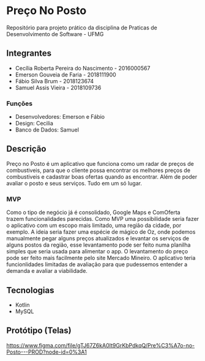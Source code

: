 # Preço No Posto
Repositório para projeto prático da disciplina de Praticas de Desenvolvimento de Software -  UFMG
## Integrantes
 - Cecília Roberta Pereira do Nascimento - 2016000567
 - Emerson Gouveia de Faria - 2018111900
 - Fábio Silva Brum - 2018123674
 - Samuel Assis Vieira - 2018109736
 ### Funções
  - Desenvolvedores: Emerson e Fábio
  - Design: Cecilia
  - Banco de Dados: Samuel
## Descrição
Preço no Posto é um aplicativo que funciona como um radar de preços de combustiveis, para que o cliente possa encontrar os melhores preços de combustiveis e cadastrar boas ofertas quando as encontrar. Além de poder avaliar o posto e seus serviços. Tudo em um só lugar.
### MVP
Como o tipo de negócio já é consolidado, Google Maps e ComOferta trazem funcionalidades parecidas. Como MVP uma possibilidade seria fazer o aplicativo com um escopo mais limitado, uma região da cidade, por exemplo. A ideia seria fazer uma espécie de mágico de Oz, onde podemos manualmente pegar alguns preços atualizados e levantar os serviços de alguns postos da região, esse levantamento pode ser feito numa planilha simples que seria usada para alimentar o app. O levantamento do preço pode ser feito mais facilmente pelo site Mercado Mineiro. O aplicativo teria funcionlidades limitadas de avaliação para que pudessemos entender a demanda e avaliar a viabilidade.
## Tecnologias
 - Kotlin
 - MySQL
## Protótipo (Telas)
https://www.figma.com/file/gTJ67Z6kA0It9GrKbPdkqQ/Pre%C3%A7o-no-Posto---PROD?node-id=0%3A1

